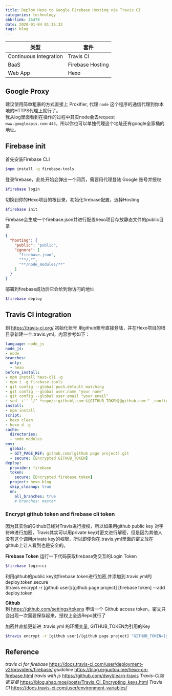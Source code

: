 ```yaml
---
title: Deploy Hexo to Google Firebase Hosting via Travis CI
categories: technology
abbrlink: 16478
date: 2020-01-04 01:15:32
tags: blog
---
```



| 类型 | 套件 |
| --- | --- |
| Continuous Integration | Travis CI |
| BaaS | Firebase Hosting |
| Web App | Hexo |

## Google Proxy
建议使用简单粗暴的方式直接上 Proxifier, 代理 `node` 这个程序的通信代理到你本地的HTTPS代理上就行了。   
我从log里面看到在操作的过程中其实node会去request `www.googleapis.com:443`，所以你也可以单独代理这个地址还有google全家桶的地址。

## Firebase init
首先安装Firebase CLI   
    
```bash
$npm install -g firebase-tools
```

登录firebase，此处开始会弹出一个网页，需要用代理登陆 Google 账号并授权  
```bash
$firebase login
```
切换到你的Hexo项目的根目录，初始化firebase配置，选择Hosting  
```bash
$firebase init
```
Firebase会生成一个firebase.json并进行配置hexo项目存放静态文件的public目录     
```json
{
  "hosting": {
    "public": "public",
    "ignore": [
      "firebase.json",
      "**/.*",
      "**/node_modules/**"
    ]
  }
}
```
部署到firebase成功后它会给到你访问的地址  
```bash
$firebase deploy
```


## Travis CI integration
到 https://travis-ci.org/ 初始化账号 用github账号直接登陆，并在Hexo项目的根目录新建一个.travis.yml，内容参考如下：

```yaml
language: node_js
node_js:
- node
branches:
  only:
  - hexo
before_install:
- npm install hexo-cli -g
- npm i -g firebase-tools
- git config --global push.default matching
- git config --global user.name "your name"
- git config --global user.email "your email"
- sed -i'' "/^ *repo/s~github\.com~${GITHUB_TOKEN}@github.com~" _config.yml
install:
- npm install
script:
- hexo clean
- hexo d -g
cache:
  directories:
  - node_modules
env:
  global:
  - GIT_PAGE_REF: github.com/[github page project].git
  - secure: [Encrypted GITHUB_TOKEN]
deploy:
  provider: firebase
  token:
    secure: [Encrypted firebase token]
  project: hexo-blog
  skip_cleanup: true
  on:
    all_branches: true
    # branches: master
```

### Encrypt github token and firebase cli token

因为其实你的Github已经对Travis进行授权，所以如果用github public key 对字符串进行加密，Travis其实可以用private key对密文进行解密，但是因为其他人没有这个调用private key的权限，所以即便你在.travis.yml里面的密文放在github上让人看到也是安全的。

**Firebase Token**
运行一下代码获取firebase免交互的Login Token

```bash
$firebase login:ci
```

利用github的public key对firebase token进行加密,并添加到.travis.yml的deploy.token.secure  
    $travis encrypt -r [github user]/[github page project] [firebase token] --add deploy.token

**Github**  
到 https://github.com/settings/tokens 申请一个 Github access token，密文只会出现一次需要保存起来，授权上全选Repo就行了

加密并直接更新进 .travis.yml 的环境变量, GITHUB_TOKEN为引用的Key  

```bash
$travis encrypt -r [github user]/[github page project] "GITHUB_TOKEN=[github access token]" --add
```



## Reference

_travis ci for firebase_
https://docs.travis-ci.com/user/deployment-v2/providers/firebase/
_guideline_
https://blog.erguotou.me/hexo-on-firebase.html
_travis with js_
https://github.com/dwyl/learn-travis
_Travis-CI加密变量_
https://blog.ahao.moe/posts/Travis_CI_Encrypting_keys.html
_Travis CI_
https://docs.travis-ci.com/user/environment-variables/